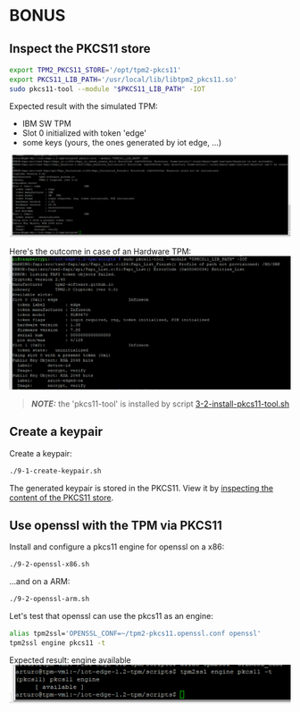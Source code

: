 # BONUS

## Inspect the PKCS11 store
```bash
export TPM2_PKCS11_STORE='/opt/tpm2-pkcs11'
export PKCS11_LIB_PATH='/usr/local/lib/libtpm2_pkcs11.so'
sudo pkcs11-tool --module "$PKCS11_LIB_PATH" -IOT
```
Expected result with the simulated TPM:
* IBM SW TPM
* Slot 0 initialized with token 'edge'
* some keys (yours, the ones generated by iot edge, ...)
  
![picture 3](images/34810f3b4592e9c7419c90f47c46fd51035d27ebdf613bb50b83a9708b27b7cc.png)

Here's the outcome in case of an Hardware TPM:
![picture 3](images/c7706dc7642a4b2416bbf1c81278ea524ae2d2cad917b7b89395c6b858ecf02c.png)  


> **_NOTE:_**  the 'pkcs11-tool' is installed by script [3-2-install-pkcs11-tool.sh](./scripts/3-2-install-pkcs11-tool.sh)

## Create a keypair
Create a keypair:
```bash
./9-1-create-keypair.sh
```

The generated keypair is stored in the PKCS11. View it by [inspecting the content of the PKCS11 store](#bonus-inspect-the-pkcs11-store).
## Use openssl with the TPM via PKCS11
Install and configure a pkcs11 engine for openssl on a x86:
```bash
./9-2-openssl-x86.sh
```

...and on a ARM:
```bash
./9-2-openssl-arm.sh
```

Let's test that openssl can use the pkcs11 as an engine:
```bash
alias tpm2ssl='OPENSSL_CONF=~/tpm2-pkcs11.openssl.conf openssl'
tpm2ssl engine pkcs11 -t
```

Expected result: engine available
![picture 2](images/19164b36130aaf5c65c68c20006f5bd136dae08a5e57fa4006d5a44b571c7710.png)